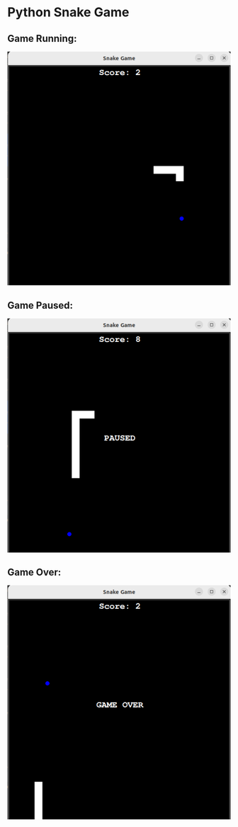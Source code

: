 # Python Snake Game

## Game Running:
![Game Running](images/playing.png)

## Game Paused:
![Game Paused](images/paused.png)

## Game Over:
![Game Over](images/game_over.png)